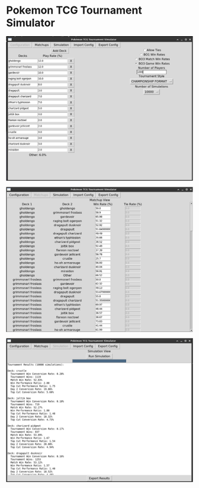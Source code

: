 # Pokemon TCG Tournament Simulator

![alt text](Images/ConfigView_20250806.png "Configuration View")

![alt text](Images/MatchupView_20250806.png "Matchup View")

![alt text](Images/SimulationView_20250806.png "Simulation View")